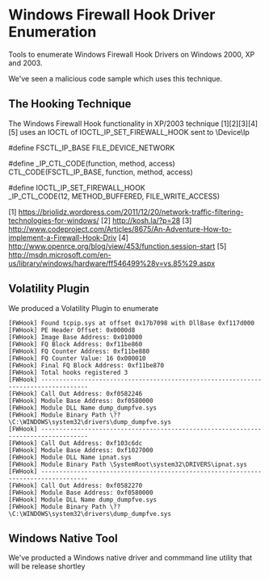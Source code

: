 # Windows Firewall Hook Driver Enumeration
Tools to enumerate Windows Firewall Hook Drivers on Windows 2000, XP and 2003.

We've seen a malicious code sample which uses this technique.

## The Hooking Technique

The Windows Firewall Hook functionality in XP/2003 technique [1][2][3][4][5] uses an IOCTL of IOCTL_IP_SET_FIREWALL_HOOK sent to \Device\Ip

#define FSCTL_IP_BASE     FILE_DEVICE_NETWORK

#define _IP_CTL_CODE(function, method, access) 
            CTL_CODE(FSCTL_IP_BASE, function, method, access)

#define IOCTL_IP_SET_FIREWALL_HOOK  
            _IP_CTL_CODE(12, METHOD_BUFFERED, FILE_WRITE_ACCESS)


[1] https://briolidz.wordpress.com/2011/12/20/network-traffic-filtering-technologies-for-windows/
[2] http://kosh.la/?p=28
[3] http://www.codeproject.com/Articles/8675/An-Adventure-How-to-implement-a-Firewall-Hook-Driv
[4] http://www.openrce.org/blog/view/453/function.session-start
[5] http://msdn.microsoft.com/en-us/library/windows/hardware/ff546499%28v=vs.85%29.aspx


## Volatility Plugin
We produced a Volatility Plugin to enumerate

```
[FWHook] Found tcpip.sys at offset 0x17b7098 with DllBase 0xf117d000
[FWHook] PE Header Offset: 0x0000d8
[FWHook] Image Base Address: 0x010000
[FWHook] FQ Block Address: 0xf11be860
[FWHook] FQ Counter Address: 0xf11be880
[FWHook] FQ Counter Value: 16 0x000010
[FWHook] Final FQ Block Address: 0xf11be870
[FWHook] Total hooks registered 3
[FWHook] -----------------------------------------------------------------------------------
[FWHook] Call Out Address: 0xf0582246
[FWHook] Module Base Address: 0xf0580000
[FWHook] Module DLL Name dump_dumpfve.sys
[FWHook] Module Binary Path \??\C:\WINDOWS\system32\drivers\dump_dumpfve.sys
[FWHook] -----------------------------------------------------------------------------------
[FWHook] Call Out Address: 0xf103c6dc
[FWHook] Module Base Address: 0xf1027000
[FWHook] Module DLL Name ipnat.sys
[FWHook] Module Binary Path \SystemRoot\system32\DRIVERS\ipnat.sys
[FWHook] -----------------------------------------------------------------------------------
[FWHook] Call Out Address: 0xf0582270
[FWHook] Module Base Address: 0xf0580000
[FWHook] Module DLL Name dump_dumpfve.sys
[FWHook] Module Binary Path \??\C:\WINDOWS\system32\drivers\dump_dumpfve.sys
```

## Windows Native Tool
We've producted a Windows native driver and commmand line utility that will be release shortley